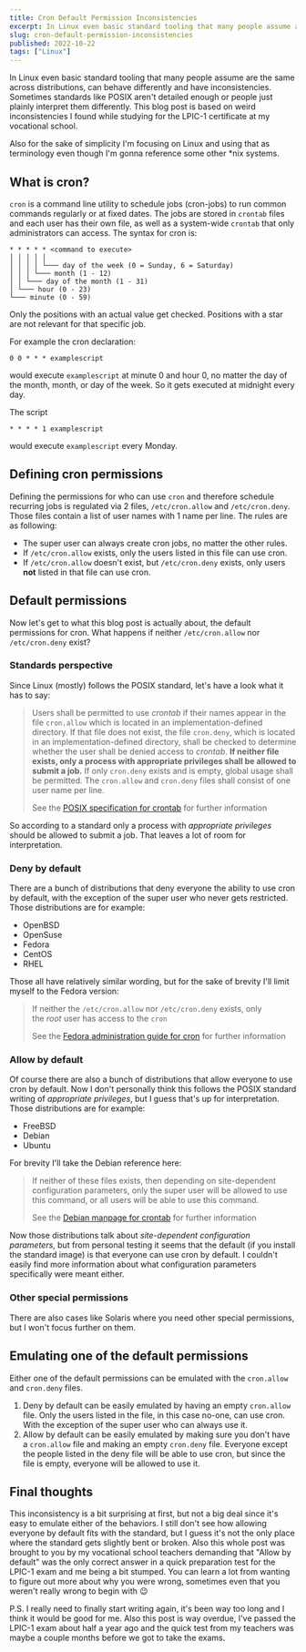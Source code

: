 ```yaml
---
title: Cron Default Permission Inconsistencies
excerpt: In Linux even basic standard tooling that many people assume are the same across distributions, can behave differently and have inconsistencies.
slug: cron-default-permission-inconsistencies
published: 2022-10-22
tags: ["Linux"]
---
```


In Linux even basic standard tooling that many people assume are the same across distributions, can behave differently and have inconsistencies. Sometimes standards like POSIX aren't detailed enough or people just plainly interpret them differently. This blog post is based on weird inconsistencies I found while studying for the LPIC-1 certificate at my vocational school.

Also for the sake of simplicity I'm focusing on Linux and using that as terminology even though I'm gonna reference some other \*nix systems.

## What is cron?

`cron` is a command line utility to schedule jobs (cron-jobs) to run common commands regularly or at fixed dates. The jobs are stored in `crontab` files and each user has their own file, as well as a system-wide `crontab` that only administrators can access. The syntax for cron is:

```cron title="cron"
* * * * * <command to execute>
│ │ │ │ │
│ │ │ │ └─── day of the week (0 = Sunday, 6 = Saturday)
│ │ │ └─── month (1 - 12)
│ │ └─── day of the month (1 - 31)
│ └─── hour (0 - 23)
└─── minute (0 - 59)
```

Only the positions with an actual value get checked. Positions with a star are not relevant for that specific job.

For example the cron declaration:

```cron title="cron"
0 0 * * * examplescript
```

would execute `examplescript` at minute 0 and hour 0, no matter the day of the month, month, or day of the week. So it gets executed at midnight every day.

The script

```cron title="cron"
* * * * 1 examplescript
```

would execute `examplescript` every Monday.

## Defining cron permissions

Defining the permissions for who can use `cron` and therefore schedule recurring jobs is regulated via 2 files, `/etc/cron.allow` and `/etc/cron.deny`. Those files contain a list of user names with 1 name per line. The rules are as following:

- The super user can always create cron jobs, no matter the other rules.
- If `/etc/cron.allow` exists, only the users listed in this file can use cron.
- If `/etc/cron.allow` doesn't exist, but `/etc/cron.deny` exists, only users **not** listed in that file can use cron.

## Default permissions

Now let's get to what this blog post is actually about, the default permissions for cron. What happens if neither `/etc/cron.allow` nor `/etc/cron.deny` exist?

### Standards perspective

Since Linux (mostly) follows the POSIX standard, let's have a look what it has to say:

> Users shall be permitted to use *crontab* if their names appear in the file `cron.allow` which is located in an implementation-defined directory. If that file does not exist, the file `cron.deny`, which is located in an implementation-defined directory, shall be checked to determine whether the user shall be denied access to *crontab*. **If neither file exists, only a process with appropriate privileges shall be allowed to submit a job.** If only `cron.deny` exists and is empty, global usage shall be permitted. The `cron.allow` and `cron.deny` files shall consist of one user name per line.
>
>See the [POSIX specification for crontab](https://pubs.opengroup.org/onlinepubs/9699919799/utilities/crontab.html) for further information

So according to a standard only a process with *appropriate privileges* should be allowed to submit a job. That leaves a lot of room for interpretation.

### Deny by default

There are a bunch of distributions that deny everyone the ability to use cron by default, with the exception of the super user who never gets restricted. Those distributions are for example:

- OpenBSD
- OpenSuse
- Fedora
- CentOS
- RHEL

Those all have relatively similar wording, but for the sake of brevity I'll limit myself to the Fedora version:

> If neither the `/etc/cron.allow` nor `/etc/cron.deny` exists, only the *root* user has access to the `cron`
>
> See the [Fedora administration guide for cron](https://fedoraproject.org/wiki/Administration_Guide_Draft/Cron) for further information

### Allow by default

Of course there are also a bunch of distributions that allow everyone to use cron by default. Now I don't personally think this follows the POSIX standard writing of *appropriate privileges*, but I guess that's up for interpretation. Those distributions are for example:

- FreeBSD
- Debian
- Ubuntu

For brevity I'll take the Debian reference here:

> If neither of these files exists, then depending on site-dependent configuration parameters, only the super user will be allowed to use this command, or all users will be able to use this command.
>
> See the [Debian manpage for crontab](https://manpages.debian.org/buster/cron/crontab.1.en.html) for further information

Now those distributions talk about *site-dependent configuration parameters*, but from personal testing it seems that the default (if you install the standard image) is that everyone can use cron by default. I couldn't easily find more information about what configuration parameters specifically were meant either.

### Other special permissions

There are also cases like Solaris where you need other special permissions, but I won't focus further on them.

## Emulating one of the default permissions

Either one of the default permissions can be emulated with the `cron.allow` and `cron.deny` files.

1. Deny by default can be easily emulated by having an empty `cron.allow` file. Only the users listed in the file, in this case no-one, can use cron. With the exception of the super user who can always use it.
2. Allow by default can be easily emulated by making sure you don't have a `cron.allow` file and making an empty `cron.deny` file. Everyone except the people listed in the deny file will be able to use cron, but since the file is empty, everyone will be allowed to use it.

## Final thoughts

This inconsistency is a bit surprising at first, but not a big deal since it's easy to emulate either of the behaviors. I still don't see how allowing everyone by default fits with the standard, but I guess it's not the only place where the standard gets slightly bent or broken. Also this whole post was brought to you by my vocational school teachers demanding that "Allow by default" was the only correct answer in a quick preparation test for the LPIC-1 exam and me being a bit stumped. You can learn a lot from wanting to figure out more about why you were wrong, sometimes even that you weren't really wrong to begin with 😉

P.S. I really need to finally start writing again, it's been way too long and I think it would be good for me. Also this post is way overdue, I've passed the LPIC-1 exam about half a year ago and the quick test from my teachers was maybe a couple months before we got to take the exams.
